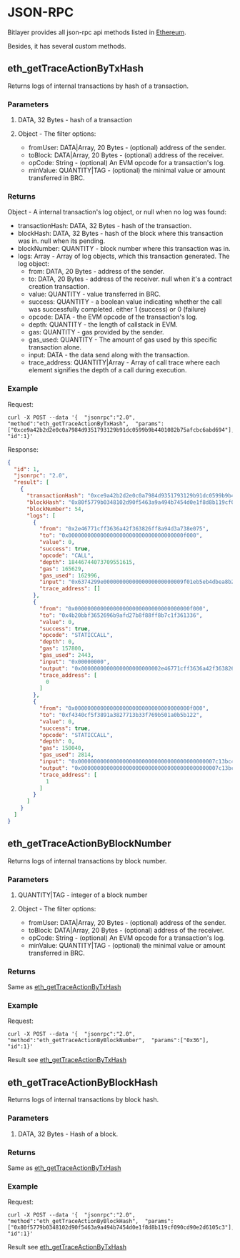 
# JSON-RPC

Bitlayer provides all json-rpc api methods listed in [Ethereum](https://ethereum.org/developers/docs/apis/json-rpc#json-rpc-methods). 

Besides, it has several custom methods.

## eth_getTraceActionByTxHash
Returns logs of internal transactions by hash of a transaction.

### Parameters

1. DATA, 32 Bytes - hash of a transaction


2. Object - The filter options:
    - fromUser: DATA|Array, 20 Bytes - (optional) address of the sender.
    - toBlock: DATA|Array, 20 Bytes - (optional) address of the receiver.
    - opCode: String - (optional) An EVM opcode for a transaction's log.
    - minValue: QUANTITY|TAG - (optional) the minimal value or amount transferred in BRC.

### Returns

Object - A internal transaction's log object, or null when no log was found:

- transactionHash: DATA, 32 Bytes - hash of the transaction.
- blockHash: DATA, 32 Bytes - hash of the block where this transaction was in. null when its pending.
- blockNumber: QUANTITY - block number where this transaction was in.
- logs: Array - Array of log objects, which this transaction generated. The log object:
    - from: DATA, 20 Bytes - address of the sender. 
    - to: DATA, 20 Bytes - address of the receiver. null when it's a contract creation transaction. 
    - value: QUANTITY - value transferred in BRC. 
    - success: QUANTITY - a boolean value indicating whether the call was successfully completed. either 1 (success) or 0 (failure)
    - opcode: DATA - the EVM opcode of the transaction's log. 
    - depth: QUANTITY - the length of callstack in EVM. 
    - gas: QUANTITY - gas provided by the sender. 
    - gas_used: QUANTITY - The amount of gas used by this specific transaction alone. 
    - input: DATA - the data send along with the transaction. 
    - trace_address: QUANTITY|Array - Array of call trace where each element signifies the depth of a call during execution.

### Example

Request:
```shell
curl -X POST --data '{  "jsonrpc":"2.0",  "method":"eth_getTraceActionByTxHash",  "params":["0xce9a42b2d2e0c0a7984d9351793129b91dc0599b9b4401082b75afcbc6abd694"], "id":1}'
```
Response:
```json
{
  "id": 1,
  "jsonrpc": "2.0",
  "result": [
    {
      "transactionHash": "0xce9a42b2d2e0c0a7984d9351793129b91dc0599b9b4401082b75afcbc6abd694",
      "blockHash": "0x80f5779b0348102d90f5463a9a494b7454d0e1f8d8b119cf090cd90e2d6105c3",
      "blockNumber": 54,
      "logs": [
        {
          "from": "0x2e46771cff3636a42f363826ff8a94d3a738e075",
          "to": "0x000000000000000000000000000000000000f000",
          "value": 0,
          "success": true,
          "opcode": "CALL",
          "depth": 18446744073709551615,
          "gas": 165629,
          "gas_used": 162996,
          "input": "0x6374299e0000000000000000000000009f01eb5eb4dbea8b2cecc679050819990ab68a1a000000000000000000000000000000000000000000295be96e64066972000000",
          "trace_address": []
        },
        {
          "from": "0x000000000000000000000000000000000000f000",
          "to": "0x4b20bbf3652696b9afd27b8f88ff8b7c1f361336",
          "value": 0,
          "success": true,
          "opcode": "STATICCALL",
          "depth": 0,
          "gas": 157800,
          "gas_used": 2443,
          "input": "0x00000000",
          "output": "0x0000000000000000000000002e46771cff3636a42f363826ff8a94d3a738e075",
          "trace_address": [
            0
          ]
        },
        {
          "from": "0x000000000000000000000000000000000000f000",
          "to": "0xf4340cf5f3891a3827713b33f769b501a0b5b122",
          "value": 0,
          "success": true,
          "opcode": "STATICCALL",
          "depth": 0,
          "gas": 150040,
          "gas_used": 2814,
          "input": "0x0000000000000000000000000000000000000000007c13bc4b2c133c560000000000000000000000000000000000000000000000007c13bc4b2c133c5600000000000000",
          "output": "0x0000000000000000000000000000000000000000007c13bc4b2c133c56000000",
          "trace_address": [
            1
          ]
        }
      ]
    }
  ]
}
```


## eth_getTraceActionByBlockNumber
Returns logs of internal transactions by block number.

### Parameters
1. QUANTITY|TAG - integer of a block number


2. Object - The filter options:
    - fromUser: DATA|Array, 20 Bytes - (optional) address of the sender. 
    - toBlock: DATA|Array, 20 Bytes - (optional) address of the receiver. 
    - opCode: String - (optional) An EVM opcode for a transaction's log. 
    - minValue: QUANTITY|TAG - (optional) the minimal value or amount transferred in BRC.

### Returns
Same as [eth_getTraceActionByTxHash](#returns)

### Example
Request:
```shell
curl -X POST --data '{  "jsonrpc":"2.0",  "method":"eth_getTraceActionByBlockNumber",  "params":["0x36"],  "id":1}'
```

Result see [eth_getTraceActionByTxHash](#example)


## eth_getTraceActionByBlockHash
Returns logs of internal transactions by block hash.

### Parameters
1. DATA, 32 Bytes - Hash of a block.

### Returns
Same as [eth_getTraceActionByTxHash](#returns)

### Example
Request:
```shell
curl -X POST --data '{  "jsonrpc":"2.0",  "method":"eth_getTraceActionByBlockHash",  "params":["0x80f5779b0348102d90f5463a9a494b7454d0e1f8d8b119cf090cd90e2d6105c3"],  "id":1}'
```

Result see [eth_getTraceActionByTxHash](#example)

